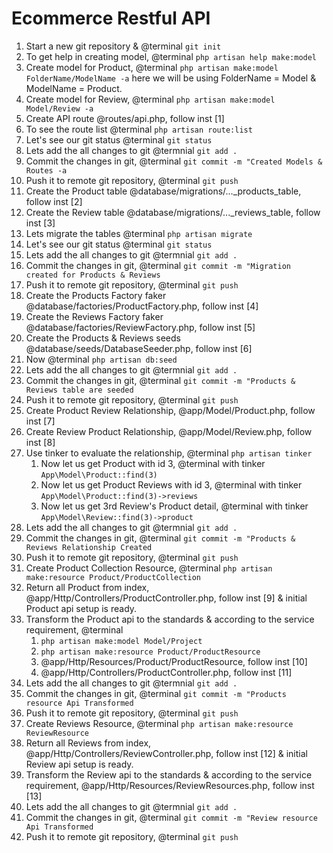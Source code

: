 # Ecommerce Restful API

1. Start a new git repository & @terminal ```git init```
1. To get help in creating model, @terminal ```php artisan help make:model```
1. Create model for Product, @terminal ```php artisan make:model FolderName/ModelName -a``` here we will be using FolderName = Model & ModelName = Product.
1. Create model for Review, @terminal ```php artisan make:model Model/Review -a```
1. Create API route @routes/api.php, follow inst [1]
1. To see the route list @terminal ```php artisan route:list```
1. Let's see our git status @terminal ```git status```
1. Lets add the all changes to git @termnial ```git add .```
1. Commit the changes in git, @terminal ```git commit -m "Created Models & Routes -a```
1. Push it to remote git repository, @terminal ```git push```
1. Create the Product table @database/migrations/..._products_table, follow inst [2]
1. Create the Review table @database/migrations/..._reviews_table, follow inst [3]
1. Lets migrate the tables @terminal ```php artisan migrate```
1. Let's see our git status @terminal ```git status```
1. Lets add the all changes to git @termnial ```git add .```
1. Commit the changes in git, @terminal ```git commit -m "Migration created for Products & Reviews```
1. Push it to remote git repository, @terminal ```git push```
1. Create the Products Factory faker @database/factories/ProductFactory.php, follow inst [4]
1. Create the Reviews Factory faker @database/factories/ReviewFactory.php, follow inst [5]
1. Create the Products & Reviews seeds @database/seeds/DatabaseSeeder.php, follow inst [6]
1. Now @terminal ```php artisan db:seed```
1. Lets add the all changes to git @termnial ```git add .```
1. Commit the changes in git, @terminal ```git commit -m "Products & Reviews table are seeded```
1. Push it to remote git repository, @terminal ```git push```
1. Create Product Review Relationship, @app/Model/Product.php, follow inst [7]
1. Create Review Product Relationship, @app/Model/Review.php, follow inst [8]
1. Use tinker to evaluate the relationship, @terminal ```php artisan tinker```
    1. Now let us get Product with id 3, @terminal with tinker ```App\Model\Product::find(3)```
    1. Now let us get Product Reviews with id 3, @terminal with tinker ```App\Model\Product::find(3)->reviews```
    1. Now let us get 3rd Review's Product detail, @terminal with tinker ```App\Model\Review::find(3)->product```
1. Lets add the all changes to git @termnial ```git add .```
1. Commit the changes in git, @terminal ```git commit -m "Products & Reviews Relationship Created```
1. Push it to remote git repository, @terminal ```git push```
1. Create Product Collection Resource, @terminal ```php artisan make:resource Product/ProductCollection```
1. Return all Product from index, @app/Http/Controllers/ProductController.php, follow inst [9] & initial Product api setup is ready.
1. Transform the Product api to the standards & according to the service requirement, @terminal
    1. ```php artisan make:model Model/Project```
    1. ```php artisan make:resource Product/ProductResource``` 
    1. @app/Http/Resources/Product/ProductResource, follow inst [10]
    1. @app/Http/Controllers/ProductController.php, follow inst [11]
1. Lets add the all changes to git @termnial ```git add .```
1. Commit the changes in git, @terminal ```git commit -m "Products resource Api Transformed```
1. Push it to remote git repository, @terminal ```git push```
1. Create Reviews Resource, @terminal ```php artisan make:resource ReviewResource```
1. Return all Reviews from index, @app/Http/Controllers/ReviewController.php, follow inst [12] & initial Review api setup is ready.
1. Transform the Review api to the standards & according to the service requirement, @app/Http/Resources/ReviewResources.php, follow inst [13]
1. Lets add the all changes to git @termnial ```git add .```
1. Commit the changes in git, @terminal ```git commit -m "Review resource Api Transformed```
1. Push it to remote git repository, @terminal ```git push```
